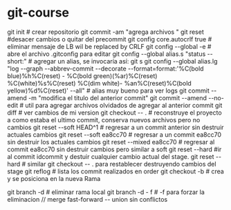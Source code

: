 # git-course

git init 			# crear repositorio
git commit -am "agrega archivos "
git reset <archivoQueNoQueremosIngresarAlcommit> #desacer cambios o quitar del precommit
git config core.autocrlf true # eliminar mensaje de LB wil be replaced by CRLF
git config --global -e # abre el archivo .gitconfig para editar
git config --global alias.s "status --short:" # agregar un alias, se invocaría así: git s
git config --global alias.lg "log --graph --abbrev-commit --decorate --format=format:'%C(bold blue)%h%C(reset) - %C(bold green)(%ar)%C(reset) %C(white)%s%C(reset) %C(dim white)- %an%C(reset)%C(bold yellow)%d%C(reset)' --all" # alias muy bueno para ver logs
git commit --amend -m "modifica el titulo del anterior commit"
git commit --amend --no-edit # util para agregar archivos olvidados de agregar al anterior commit
git diff # ver cambios de mi version
git checkout -- .  # reconstruye el proyecto a como estaba el ultimo commit, conserva nuevos archivos pero no cambios
git reset --soft HEAD^1 # regresar a un commit anterior sin destruir actuales cambios 
git reset --soft ea8cc70 # regresar a un commit ea8cc70 sin destruir los actuales cambios
git reset --mixed ea8cc70 # regresar al commit ea8cc70 sin destruir cambios pero similar a soft 
git reset --hard <idcommit> #ir al commit idcommit y destuir cualquier cambio actual del stage.
git reset --hard # similar git checkout -- . para restablecer destruyendo cambios del stage
git reflog # lista los commit realizados en order
git checkout -b <nuevaRama> # crea y se posiciona en la nueva Rama

git branch -d <nombreRama> # eliminar rama local
git branch -d <nombreRama> - f # -f para forzar la eliminacion 
// merge
fast-forward -- union sin conflictos
